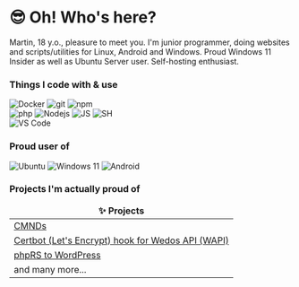 <h1>😎 Oh! Who's here?</h1>

<p>Martin, 18 y.o., pleasure to meet you. I'm junior programmer, doing websites and scripts/utilities for Linux, Android and Windows. Proud Windows 11 Insider as well as Ubuntu Server user. Self-hosting enthusiast.</p>
<h3>Things I code with & use</h3>
<p>
  <img alt="Docker" src="https://img.shields.io/badge/docker-%230db7ed.svg?style=for-the-badge&logo=docker&logoColor=white" />
  <img alt="git" src="https://img.shields.io/badge/Gitea-34495E?style=for-the-badge&logo=gitea&logoColor=5D9425" />
  <img alt="npm" src="https://img.shields.io/badge/NPM-%23CB3837.svg?style=for-the-badge&logo=npm&logoColor=white" />
  <br>
  <img alt="php" src="https://img.shields.io/badge/php-%23777BB4.svg?style=for-the-badge&logo=php&logoColor=white" />
  <img alt="Nodejs" src="https://img.shields.io/badge/node.js-6DA55F?style=for-the-badge&logo=node.js&logoColor=white" />
  <img alt="JS" src="https://img.shields.io/badge/javascript-%23323330.svg?style=for-the-badge&logo=javascript&logoColor=%23F7DF1E" />
  <img alt="SH" src="https://img.shields.io/badge/shell_script-%23121011.svg?style=for-the-badge&logo=gnu-bash&logoColor=white" />
  <br>
  <img alt="VS Code" src="https://img.shields.io/badge/Visual%20Studio%20Code-0078d7.svg?style=for-the-badge&logo=visual-studio-code&logoColor=white" />
  <br>
</p>
<h3>Proud user of</h3>
<p>
  <img alt="Ubuntu" src="https://img.shields.io/badge/Ubuntu-E95420?style=for-the-badge&logo=ubuntu&logoColor=white" />
  <img alt="Windows 11" src="https://img.shields.io/badge/Windows%2011-%230079d5.svg?style=for-the-badge&logo=Windows%2011&logoColor=white" />
  <img alt="Android" src="https://img.shields.io/badge/Android-3DDC84?style=for-the-badge&logo=android&logoColor=white" />
</p>
<h3>Projects I'm actually proud of</h3>
<table>
  <thead align="center">
    <tr border: none;>
      <td><b>✨ Projects</b></td>
    </tr>
  </thead>
  <tbody>
    <tr>
      <td><a href="https://github.com/maskalix/cmnds">CMNDs</a></td>
    </tr>
    <tr>
      <td><a href="https://github.com/maskalix/wedos-api">Certbot (Let's Encrypt) hook for Wedos API (WAPI)</a></td>
    </tr>
    <tr>
      <td><a href="https://github.com/maskalix/phprs-to-wordpress-db-transfer">phpRS to WordPress</a></td>
    </tr>
    <tr>
      <td>and many more...</td>
    </tr>
  </tbody>
</table>
